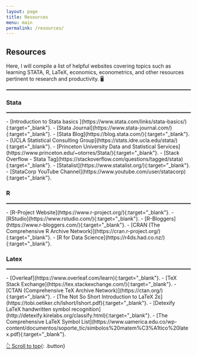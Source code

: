 ```yaml
---
layout: page
title: Resources
menu: main
permalink: /resources/
---
```

<a name="top"></a>
## Resources
Here, I will compile a list of helpful websites covering topics such as learning STATA, R, LaTeX, economics, econometrics, and other resources pertinent to research and productivity. 🖥️

<hr style="border:.25px solid grey">

### Stata
<hr style="border:.25px solid grey">
- [Introduction to Stata basics
](https://www.stata.com/links/stata-basics/){:target="_blank"}.
- [Stata Journal](https://www.stata-journal.com/){:target="_blank"}.
- [Stata Blog](https://blog.stata.com/){:target="_blank"}.
- [UCLA Statistical Consulting Group](https://stats.idre.ucla.edu/stata/){:target="_blank"}.
- [Princeton University Data and Statistical Services](https://www.princeton.edu/~otorres/Stata/){:target="_blank"}.
- [Stack Overflow - Stata Tag](https://stackoverflow.com/questions/tagged/stata){:target="_blank"}.
- [Statalist](https://www.statalist.org/){:target="_blank"}.
- [StataCorp YouTube Channel](https://www.youtube.com/user/statacorp){:target="_blank"}.

### R
<hr style="border:.25px solid grey">
- [R-Project Website](https://www.r-project.org/){:target="_blank"}.
- [RStudio](https://www.rstudio.com/){:target="_blank"}.
- [R-Bloggers](https://www.r-bloggers.com/){:target="_blank"}.
- [CRAN (The Comprehensive R Archive Network)](https://cran.r-project.org/){:target="_blank"}.
- [R for Data Science](https://r4ds.had.co.nz/){:target="_blank"}.


### Latex
<hr style="border:.25px solid grey">
- [Overleaf](https://www.overleaf.com/learn){:target="_blank"}.
- [TeX Stack Exchange](https://tex.stackexchange.com/){:target="_blank"}.
- [CTAN (Comprehensive TeX Archive Network)](https://ctan.org/){:target="_blank"}.
- [The Not So Short Introduction to LaTeX 2ε](https://tobi.oetiker.ch/lshort/lshort.pdf){:target="_blank"}.
- [Detexify LaTeX handwritten symbol recognition](http://detexify.kirelabs.org/classify.html){:target="_blank"}.
- [The Comprehensive LaTeX Symbol List](https://www.uamerica.edu.co/wp-content/documentos/soporte_tic/simbolos%20matem%C3%A1tico%20latex.pdf){:target="_blank"}.

<p> </p>

[👆 Scroll to top](#top){: .button}
